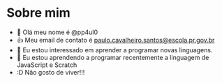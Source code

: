 # Sobre mim
- 👋 Olá meu nome é @pp4ul0
- :+1: Meu email de contato é  paulo.cavalheiro.santos@escola.pr.gov.br
- 👀 Eu estou interessado em aprender a programar novas linguagens.
- 🌱  Eu estou aprendendo a programar recentemente a linguagem de JavaScript e Scratch
-  :D  Não gosto de viver!!!

